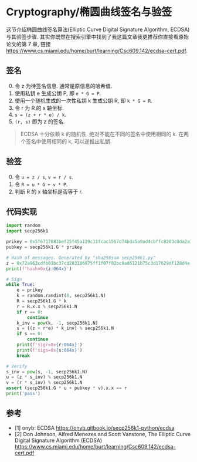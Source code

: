 # Cryptography/椭圆曲线签名与验签

这节介绍椭圆曲线签名算法(Elliptic Curve Digital Signature Algorithm, ECDSA)与其验签步骤. 其实你既然在搜索引擎中找到了我这篇文章我更推荐你直接看原始论文的第 7 章, 链接 <https://www.cs.miami.edu/home/burt/learning/Csc609.142/ecdsa-cert.pdf>.

## 签名

0. 令 z 为待签名信息. 通常是原信息的哈希值.
0. 使用私钥 e 生成公钥 P, 即 `e * G = P`.
0. 使用一个随机生成的一次性私钥 k 生成公钥 R, 即 `k * G = R`.
0. 令 r 为 R 的 x 轴坐标.
0. `s = (z + r * e) / k`.
0. `(r, s)` 即为 z 的签名.

> ECDSA 十分依赖 k 的随机性. 绝对不能在不同的签名中使用相同的 k. 在两个签名中使用相同的 k, 可以逆推出私钥.

## 验签

0. 令 `u = z / s`, `v = r / s`.
0. 令 `R = u * G + v * P`.
0. 判断 R 的 x 轴坐标是否等于 r.

## 代码实现

```py
import random
import secp256k1

prikey = 0x5f6717883bef25f45a129c11fcac1567d74bda5a9ad4cbffc8203c0da2a1473c
pubkey = secp256k1.G * prikey

# Hash of messages. Generated by "sha256sum secp256k1.py"
z = 0x72a963cdfb01bc37cd283106875ff1f07f02bc9ad6121b75c3d17629df128d4e
print(f'hash=0x{z:064x}')

# Sign
while True:
    e = prikey
    k = random.randint(0, secp256k1.N)
    R = secp256k1.G * k
    r = R.x.x % secp256k1.N
    if r == 0:
        continue
    k_inv = pow(k, -1, secp256k1.N)
    s = ((z + r*e) * k_inv) % secp256k1.N
    if s == 0:
        continue
    print(f'sigr=0x{r:064x}')
    print(f'sigs=0x{s:064x}')
    break

# Verify
s_inv = pow(s, -1, secp256k1.N)
u = (z * s_inv) % secp256k1.N
v = (r * s_inv) % secp256k1.N
assert (secp256k1.G * u + pubkey * v).x.x == r
print('pass')
```

## 参考

- [1] onyb: ECDSA <https://onyb.gitbook.io/secp256k1-python/ecdsa>
- [2] Don Johnson, Alfred Menezes and Scott Vanstone, The Elliptic Curve Digital Signature Algorithm (ECDSA) <https://www.cs.miami.edu/home/burt/learning/Csc609.142/ecdsa-cert.pdf>
